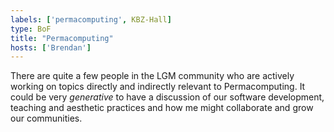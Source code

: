 ```yaml
---
labels: ['permacomputing', KBZ-Hall]
type: BoF
title: "Permacomputing"
hosts: ['Brendan']
---
```


There are quite a few people in the LGM community who are actively working
on topics directly and indirectly relevant to Permacomputing. It could be very
*generative* to have a discussion of our software development, teaching
and aesthetic practices and how me might collaborate and grow our communities.
